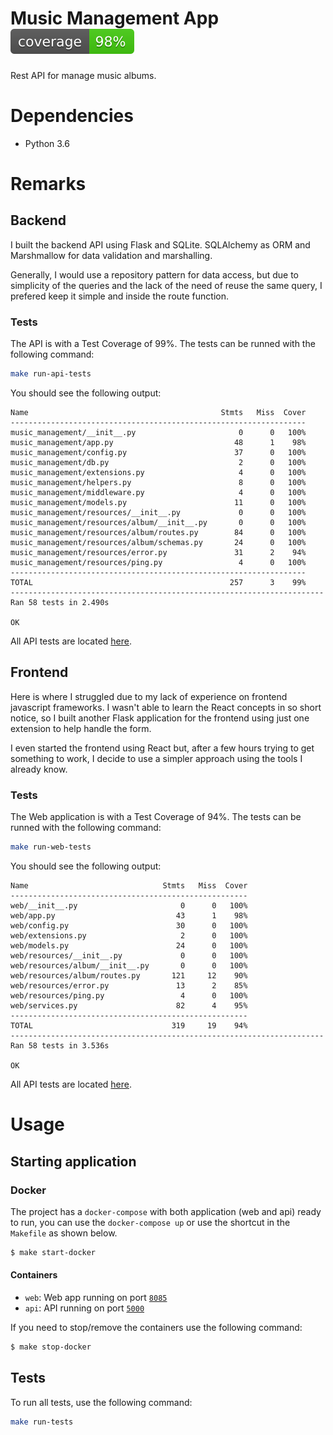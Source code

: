 # Music Management App![](coverage.svg) 
Rest API for manage music albums.


# Dependencies
* Python 3.6

# Remarks

## Backend
I built the backend API using Flask and SQLite. SQLAlchemy as ORM and Marshmallow for data validation and marshalling.

Generally, I would use a repository pattern for data access, but due to simplicity of the queries and the lack of the need of reuse the same query, 
I prefered keep it simple and inside the route function.

### Tests [](coverage-api.svg)
The API is with a Test Coverage of 99%. The tests can be runned with the following command:
```bash
make run-api-tests
```
You should see the following output: 
```text
Name                                           Stmts   Miss  Cover
------------------------------------------------------------------
music_management/__init__.py                       0      0   100%
music_management/app.py                           48      1    98%
music_management/config.py                        37      0   100%
music_management/db.py                             2      0   100%
music_management/extensions.py                     4      0   100%
music_management/helpers.py                        8      0   100%
music_management/middleware.py                     4      0   100%
music_management/models.py                        11      0   100%
music_management/resources/__init__.py             0      0   100%
music_management/resources/album/__init__.py       0      0   100%
music_management/resources/album/routes.py        84      0   100%
music_management/resources/album/schemas.py       24      0   100%
music_management/resources/error.py               31      2    94%
music_management/resources/ping.py                 4      0   100%
------------------------------------------------------------------
TOTAL                                            257      3    99%
----------------------------------------------------------------------
Ran 58 tests in 2.490s

OK
```
All API tests are located [here](tests/api).


## Frontend
Here is where I struggled due to my lack of experience on frontend javascript frameworks. I wasn't able to learn the React concepts in so short notice, so I built another Flask application for the frontend using just one extension to help handle the form.

I even started the frontend using React but, after a few hours trying to get something to work, I decide to use a simpler approach using the tools I already know.  



### Tests [](coverage-web.svg)
The Web application is with a Test Coverage of 94%. The tests can be runned with the following command:
```bash
make run-web-tests
```
You should see the following output: 
```text
Name                              Stmts   Miss  Cover
-----------------------------------------------------
web/__init__.py                       0      0   100%
web/app.py                           43      1    98%
web/config.py                        30      0   100%
web/extensions.py                     2      0   100%
web/models.py                        24      0   100%
web/resources/__init__.py             0      0   100%
web/resources/album/__init__.py       0      0   100%
web/resources/album/routes.py       121     12    90%
web/resources/error.py               13      2    85%
web/resources/ping.py                 4      0   100%
web/services.py                      82      4    95%
-----------------------------------------------------
TOTAL                               319     19    94%
----------------------------------------------------------------------
Ran 58 tests in 3.536s

OK
```
All API tests are located [here](tests/web).

# Usage

## Starting application 

### Docker

The project has a `docker-compose` with both application (web and api) ready to run, you can use the `docker-compose up`
or use the shortcut in the `Makefile` as shown below.

```bash
$ make start-docker
```

#### Containers
   * `web`: Web app running on port [`8085`](http://localhost:8085)
   * `api`: API running on port [`5000`](http://localhost:5051)

If you need to stop/remove the containers use the following command:
```bash
$ make stop-docker
```

## Tests [](coverage.svg)
To run all tests, use the following command:
```bash
make run-tests
```

